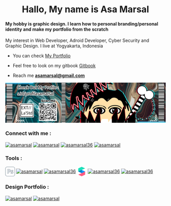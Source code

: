 <h1 align="center">Hallo, My name is Asa Marsal</h1>

#### My hobby is graphic design. I learn how to personal branding/personal identity and make my portfolio from the scratch
My interest in Web Developer, Adroid Developer, Cyber Security and Graphic Design. I live at Yogyakarta, Indonesia

- You can check [My Portfolio](https://s.id/profilasamarsal)
- Feel free to look on my gitbook [Gitbook](https://asamarsal.gitbook.io)

- Reach me **asamarsal@gmail.com**

<img align='center' src='https://github.com/asamarsal/asamarsal/blob/main/img/finalgitbarz.gif' width='900"'>

#### <h3 align="left">Connect with me :</h3>
<p align="left">
<a href="https://instagram.com/asamarsal" target="blank"><img align="center" src="https://raw.githubusercontent.com/rahuldkjain/github-profile-readme-generator/master/src/images/icons/Social/instagram.svg" alt="asamarsal" height="30" width="40" /></a>
<a href="https://linkedin.com/in/asamarsal" target="blank"><img align="center" src="https://raw.githubusercontent.com/rahuldkjain/github-profile-readme-generator/master/src/images/icons/Social/linked-in-alt.svg" alt="asamarsal" height="30" width="40" /></a>
<a href="https://www.youtube.com/c/asamarsal36" target="blank"><img align="center" src="https://raw.githubusercontent.com/rahuldkjain/github-profile-readme-generator/master/src/images/icons/Social/youtube.svg" alt="asamarsal36" height="30" width="40" /></a>
<a href="https://twitter.com/asamarsal" target="blank"><img align="center" src="https://raw.githubusercontent.com/rahuldkjain/github-profile-readme-generator/master/src/images/icons/Social/twitter.svg" alt="asamarsal" height="30" width="40" /></a>
</p>

#### <h3 align="left">Tools :</h3>
<p align="left">
<a href="https://www.photoshop.com/en" target="blank"><img align="center" src="https://raw.githubusercontent.com/devicons/devicon/master/icons/photoshop/photoshop-line.svg" alt="asamarsal" height="30" width="30" /></a>
<a href="https://www.adobe.com/in/products/illustrator.html" target="blank"><img align="center" src="https://www.vectorlogo.zone/logos/adobe_illustrator/adobe_illustrator-icon.svg" alt="asamarsal" height="30" width="40" /></a>
<a href="https://www.figma.com/" target="blank"><img align="center" src="https://www.vectorlogo.zone/logos/figma/figma-icon.svg" alt="asamarsal36" height="30" width="40" /></a>
<a href="https://sparkar.facebook.com/ar-studio/" target="blank"><img align="center" src="https://github.com/asamarsal/asamarsal/blob/main/img/sparkar1.png" alt="asamarsal36" height="30" width="30" /></a>
<a href="https://soundcloud.com/asamarsal" target="blank"><img align="center" src="https://www.image-line.com/wp-content/themes/intracto/build/images/fl-header-logo.png" alt="asamarsal36" height="30" width="40" /></a>
<a href="https://soundcloud.com/asamarsal" target="blank"><img align="center" src="https://www.audacityteam.org/_astro/Audacity_Logo.63b57726.svg" alt="asamarsal36" height="30" width="30" /></a>
</p>

#### <h3 align="left">Design Portfolio :</h3>
<a href="https://www.behance.net/asamarsal" target="blank"><img align="center" src="https://raw.githubusercontent.com/rahuldkjain/github-profile-readme-generator/master/src/images/icons/Social/behance.svg" alt="asamarsal" height="30" width="40" /></a>
<a href="https://dribbble.com/asamarsal" target="blank"><img align="center" src="https://raw.githubusercontent.com/rahuldkjain/github-profile-readme-generator/master/src/images/icons/Social/dribbble.svg" alt="asamarsal" height="30" width="40" /></a>
